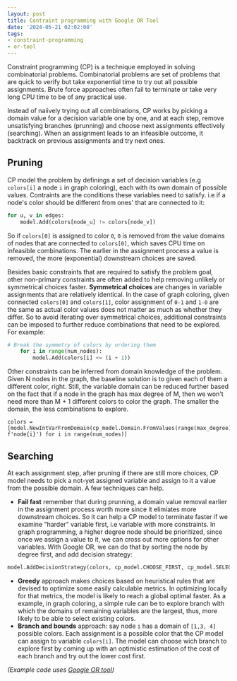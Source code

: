 ```yaml
---
layout: post
title: Contraint programming with Google OR Tool
date: '2024-05-21 02:02:00'
tags:
- constraint-programming
- or-tool
---
```


Constraint programming (CP) is a technique employed in solving combinatorial problems. Combinatorial problems are set of problems that are quick to verify but take exponential time to try out all possible assignments. Brute force approaches often fail to terminate or take very long CPU time to be of any practical use. 

Instead of naiively trying out all combinations, CP works by picking a domain value for a decision variable one by one, and at each step, remove unsatisfying branches (prunning) and choose next assignments effectively (searching). When an assignment leads to an infeasible outcome, it backtrack on previous assignments and try next ones. 

## Pruning 

CP model the problem by definings a set of decision variables (e.g `colors[i]` a node `i` in graph coloring), each with its own domain of possible values. Contraints are the conditions these variables need to satisfy. i.e if a node's color should be different from ones' that are connected to it:

```python
for u, v in edges:
    model.Add(colors[node_u] != colors[node_v])
```

So if `colors[0]` is assigned to color `0`, `0` is removed from the value domains of nodes that are connected to `colors[0]`, which saves CPU time on infeasible combinations. The earlier in the assignment process a value is removed, the more (exponential) downstream choices are saved. 

Besides basic constraints that are required to satisfy the problem goal, other non-primary constraints are often added to help removing unlikely or symmetrical choices faster. **Symmetrical choices** are changes in variable assignments that are relatively identical. In the case of graph coloring, given connected `colors[0]` and `colors[1]`, color assignment of `0-1` and `1-0` are the same as actual color values does not matter as much as whether they differ. So to avoid iterating over symmetrical choices, additional constraints can be imposed to further reduce combinations that need to be explored. For example:

```python 
# Break the symmetry of colors by ordering them
    for i in range(num_nodes):
        model.Add(colors[i] <= (i + 1))
```

Other constraints can be inferred from domain knowledge of the problem. Given N nodes in the graph, the baseline solution is to given each of them a different color, right. Still, the variable domain can be reduced further based on the fact that if a node in the graph has max degree of M, then we won't need more than M + 1 different colors to color the graph. The smaller the domain, the less combinations to explore. 

```
colors = [model.NewIntVarFromDomain(cp_model.Domain.FromValues(range(max_degree)), f'node{i}') for i in range(num_nodes)]
```

## Searching 

At each assignment step, after pruning if there are still more choices, CP model needs to pick a not-yet assigned variable and assign to it a value from the possible domain. A few techniques can help. 

- **Fail fast** remember that during prunning, a domain value removal earlier in the assignment process worth more since it elimiates more downstream choices. So it can help a CP model to terminate faster if we examine "harder" variable first, i.e variable with more constraints. In graph programming, a higher degree node should be prioritized, since once we assign a value to it, we can cross out more options for other variables. With Google OR, we can do that by sorting the node by degree first, and add decision strategy:
```python
model.AddDecisionStrategy(colors, cp_model.CHOOSE_FIRST, cp_model.SELECT_MIN_VALUE)  
```
- **Greedy** approach makes choices based on heuristical rules that are devised to optimize some easily calculable metrics. In optimizing locally for that metrics, the model is likely to reach a global optimal faster. As a example, in graph coloring, a simple rule can be to explore branch with which the domains of remaining variables are the largest, thus, more likely to be able to select existing colors. 
- **Branch and bounds** approach: say node `i` has a domain of `[1,3, 4]` possible colors. Each assignment is a possible color that the CP model can assign to variable `colors[i]`. The model can choose wich branch to explore first by coming up with an optimistic estimation of the cost of each branch and try out the lower cost first. 

*(Example code uses [Google OR tool](https://developers.google.com/optimization))*